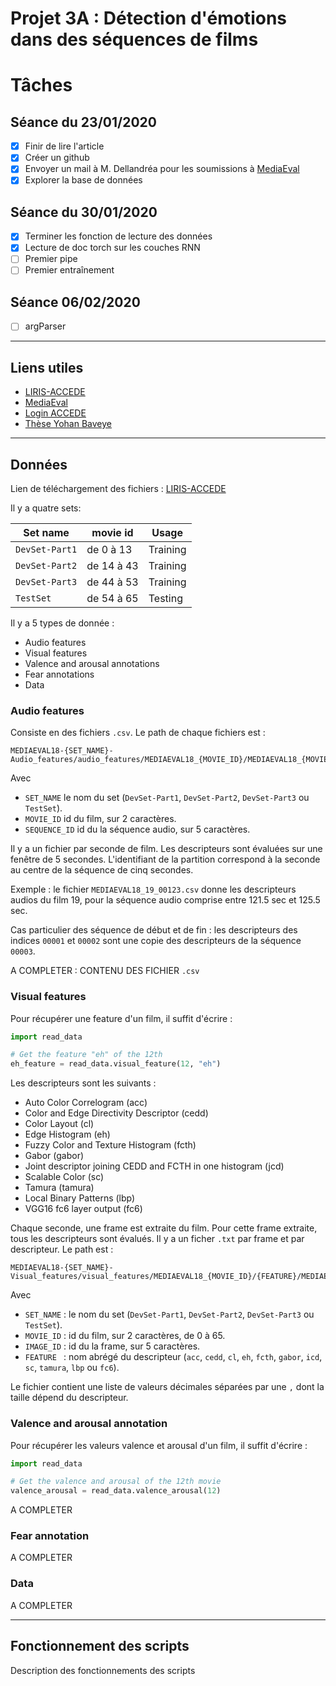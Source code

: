 # Projet 3A : Détection d'émotions dans des séquences de films
# Tâches
## Séance du 23/01/2020
- [x] Finir de lire l'article
- [x] Créer un github
- [x] Envoyer un mail à M. Dellandréa pour les soumissions à [MediaEval](http://www.multimediaeval.org/)
- [X] Explorer la base de données
## Séance du 30/01/2020
- [x] Terminer les fonction de lecture des données
- [x] Lecture de doc torch sur les couches RNN
- [ ] Premier pipe
- [ ] Premier entraînement
## Séance 06/02/2020
- [ ] argParser
--------------------
## Liens utiles
+ [LIRIS-ACCEDE](https://liris-accede.ec-lyon.fr/)
+ [MediaEval](http://www.multimediaeval.org/)
+ [Login ACCEDE](https://liris-accede.ec-lyon.fr/files/database-download/download.php)
+ [Thèse Yohan Baveye](https://tel.archives-ouvertes.fr/tel-01272240/document)
--------------------
## Données
Lien de téléchargement des fichiers : [LIRIS-ACCEDE](https://liris-accede.ec-lyon.fr/)

Il y a quatre sets:

| Set name           | movie id    | Usage    |
| ------------------ | ----------- | -------- |
| ```DevSet-Part1``` | de 0 à 13   | Training |
| ```DevSet-Part2``` | de 14 à 43  | Training |
| ```DevSet-Part3``` | de 44 à 53  | Training |
| ```TestSet```      | de 54 à 65  | Testing  |

Il y a 5 types de donnée : 
+ Audio features
+ Visual features
+ Valence and arousal annotations
+ Fear annotations
+ Data


### Audio features

Consiste en des fichiers ```.csv```. Le path de chaque fichiers est :
```
MEDIAEVAL18-{SET_NAME}-Audio_features/audio_features/MEDIAEVAL18_{MOVIE_ID}/MEDIAEVAL18_{MOVIE_ID}_{SEQUENCE_ID}.csv
```
Avec 
+ ```SET_NAME``` le nom du set (```DevSet-Part1```, ```DevSet-Part2```, ```DevSet-Part3``` ou ```TestSet```).
+ ```MOVIE_ID``` id du film, sur 2 caractères.
+ ```SEQUENCE_ID``` id du la séquence audio, sur 5 caractères.

Il y a un fichier par seconde de film. Les descripteurs sont évaluées sur une fenêtre de 5 secondes. L'identifiant de la partition correspond à la seconde au centre de la séquence de cinq secondes. 

Exemple : le fichier ```MEDIAEVAL18_19_00123.csv``` donne les descripteurs audios du film 19, pour la séquence audio comprise entre 121.5 sec et 125.5 sec.

Cas particulier des séquence de début et de fin : les descripteurs des indices ```00001``` et ```00002``` sont une copie des descripteurs de la séquence ```00003```.

A COMPLETER : CONTENU DES FICHIER ```.csv```


### Visual features

Pour récupérer une feature d'un film, il suffit d'écrire :

```python
import read_data

# Get the feature "eh" of the 12th
eh_feature = read_data.visual_feature(12, "eh")
```

Les descripteurs sont les suivants : 

- Auto Color Correlogram (acc)
- Color and Edge Directivity Descriptor (cedd)
- Color Layout (cl)
- Edge Histogram (eh)
- Fuzzy Color and Texture Histogram (fcth)
- Gabor (gabor)
- Joint descriptor joining CEDD and FCTH in one histogram (jcd)
- Scalable Color (sc)
- Tamura (tamura)
- Local Binary Patterns (lbp) 
- VGG16 fc6 layer output (fc6)

Chaque seconde, une frame est extraite du film. Pour cette frame extraite, tous les descripteurs sont évalués. Il y a un ficher ```.txt``` par frame et par descripteur. Le path est : 

```
MEDIAEVAL18-{SET_NAME}-Visual_features/visual_features/MEDIAEVAL18_{MOVIE_ID}/{FEATURE}/MEDIAEVAL18_{MOVIE_ID}_{IMAGE_ID}_{FEATURE}.txt
```
Avec 
+ ```SET_NAME``` : le nom du set (```DevSet-Part1```, ```DevSet-Part2```, ```DevSet-Part3``` ou ```TestSet```).
+ ```MOVIE_ID``` : id du film, sur 2 caractères, de 0 à 65.
+ ```IMAGE_ID``` : id du la frame, sur 5 caractères.
+ ```FEATURE ``` : nom abrégé du descripteur (```acc```, ```cedd```, ```cl```, ```eh```, ```fcth```, ```gabor```, ```icd```, ```sc```, ```tamura```, ```lbp``` ou ```fc6```).

Le fichier contient une liste de valeurs décimales séparées par une ```,``` dont la taille dépend du descripteur.

### Valence and arousal annotation

Pour récupérer les valeurs valence et arousal d'un film, il suffit d'écrire :

```python
import read_data

# Get the valence and arousal of the 12th movie
valence_arousal = read_data.valence_arousal(12)
```


A COMPLETER


### Fear annotation

A COMPLETER

### Data

A COMPLETER

--------------------

## Fonctionnement des scripts
Description des fonctionnements des scripts
